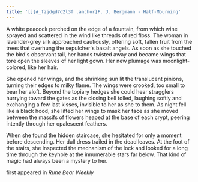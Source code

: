 ```yaml
---
title: '[]{#_fzjdgd7d2l3f .anchor}F. J. Bergmann - Half-Mourning'
---
```


A white peacock perched on the edge of a fountain, from which wine
sprayed and scattered in the wind like threads of red floss. The woman
in lavender-grey silk approached cautiously, offering soft, fallen fruit
from the trees that overhung the sepulcher's basalt angels. As soon as
she touched the bird's observant tail, her hands twisted away and became
wings that tore open the sleeves of her light gown. Her new plumage was
moonlight-colored, like her hair.

She opened her wings, and the shrinking sun lit the translucent pinions,
turning their edges to milky flame. The wings were crooked, too small to
bear her aloft. Beyond the topiary hedges she could hear stragglers
hurrying toward the gates as the closing bell tolled, laughing softly
and exchanging a few last kisses, invisible to her as she to them. As
night fell like a black hood, she lifted her wings to mask her face as
she moved between the massifs of flowers heaped at the base of each
crypt, peering intently through her opalescent feathers.

When she found the hidden staircase, she hesitated for only a moment
before descending. Her dull dress trailed in the dead leaves. At the
foot of the stairs, she inspected the mechanism of the lock and looked
for a long time through the keyhole at the innumerable stars far below.
That kind of magic had always been a mystery to her.

first appeared in *Rune Bear Weekly*
